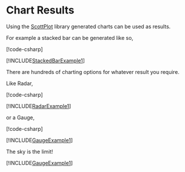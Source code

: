 ﻿# Chart Results

Using the [ScottPlot](https://www.nuget.org/packages/ScottPlot) library
generated charts can be used as results.

For example a stacked bar can be generated like so,

[!code-csharp[](../../Docfx.ResultSnippets.Tests/GraphExamples.cs#StackedBarExample1)]

[!INCLUDE[StackedBarExample1](../../Docfx.ResultSnippets.Tests/__examples__/GraphExamples.Case1.md)]

There are hundreds of charting options for whatever result you require.

Like Radar,

[!code-csharp[](../../Docfx.ResultSnippets.Tests/GraphExamples.cs#RadarExample1)]

[!INCLUDE[RadarExample1](../../Docfx.ResultSnippets.Tests/__examples__/GraphExamples.Case2.md)]

or a Gauge,

[!code-csharp[](../../Docfx.ResultSnippets.Tests/GraphExamples.cs#GaugeExample1)]

[!INCLUDE[GaugeExample1](../../Docfx.ResultSnippets.Tests/__examples__/GraphExamples.Case3.md)]

The sky is the limit!

[!INCLUDE[GaugeExample1](../../Docfx.ResultSnippets.Tests/__examples__/GraphExamples.Case4.md)]

